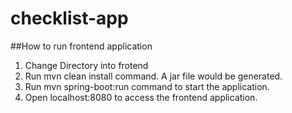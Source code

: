 # checklist-app

##How to run frontend application

1. Change Directory into frotend
2. Run mvn clean install command. A jar file would be generated.
3. Run mvn spring-boot:run command to start the application.
4. Open localhost:8080 to access the frontend application.
